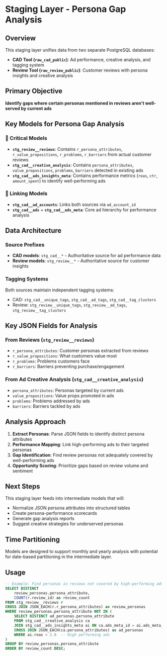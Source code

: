 # Staging Layer - Persona Gap Analysis

## Overview

This staging layer unifies data from two separate PostgreSQL databases:
- **CAD Tool (`raw_cad_public`)**: Ad performance, creative analysis, and tagging system
- **Review Tool (`raw_review_public`)**: Customer reviews with persona insights and creative analysis

## Primary Objective

**Identify gaps where certain personas mentioned in reviews aren't well-served by current ads**

## Key Models for Persona Gap Analysis

### 🎯 Critical Models
- **`stg_review__reviews`**: Contains `r_persona_attributes`, `r_value_propositions`, `r_problems`, `r_barriers` from actual customer reviews
- **`stg_cad__creative_analysis`**: Contains `persona_attributes`, `value_propositions`, `problems`, `barriers` detected in existing ads
- **`stg_cad__ads_insights_meta`**: Contains performance metrics (`roas`, `ctr`, `amount_spent`) to identify well-performing ads

### 🔗 Linking Models
- **`stg_cad__ad_accounts`**: Links both sources via `ad_account_id`
- **`stg_cad__ads`** + **`stg_cad__ads_meta`**: Core ad hierarchy for performance analysis

## Data Architecture

### Source Prefixes
- **CAD models**: `stg_cad__*` - Authoritative source for ad performance data
- **Review models**: `stg_review__*` - Authoritative source for customer insights

### Tagging Systems
Both sources maintain independent tagging systems:
- CAD: `stg_cad__unique_tags`, `stg_cad__ad_tags`, `stg_cad__tag_clusters`
- Review: `stg_review__unique_tags`, `stg_review__ad_tags`, `stg_review__tag_clusters`

## Key JSON Fields for Analysis

### From Reviews (`stg_review__reviews`)
- `r_persona_attributes`: Customer personas extracted from reviews
- `r_value_propositions`: What customers value most
- `r_problems`: Problems customers face
- `r_barriers`: Barriers preventing purchase/engagement

### From Ad Creative Analysis (`stg_cad__creative_analysis`)
- `persona_attributes`: Personas targeted by current ads
- `value_propositions`: Value props promoted in ads
- `problems`: Problems addressed by ads
- `barriers`: Barriers tackled by ads

## Analysis Approach

1. **Extract Personas**: Parse JSON fields to identify distinct persona attributes
2. **Performance Mapping**: Link high-performing ads to their targeted personas
3. **Gap Identification**: Find review personas not adequately covered by well-performing ads
4. **Opportunity Scoring**: Prioritize gaps based on review volume and sentiment

## Next Steps

This staging layer feeds into intermediate models that will:
- Normalize JSON persona attributes into structured tables
- Create persona-performance scorecards
- Generate gap analysis reports
- Suggest creative strategies for underserved personas

## Time Partitioning

Models are designed to support monthly and yearly analysis with potential for date-based partitioning in the intermediate layer.

## Usage

```sql
-- Example: Find personas in reviews not covered by high-performing ads
SELECT DISTINCT 
    review_personas.persona_attribute,
    COUNT(r.review_id) as review_count
FROM stg_review__reviews r
CROSS JOIN JSON_EACH(r.r_persona_attributes) as review_personas
WHERE review_personas.persona_attribute NOT IN (
    SELECT DISTINCT ad_personas.persona_attribute
    FROM stg_cad__creative_analysis ca
    JOIN stg_cad__ads_insights_meta ai ON ca.ads_meta_id = ai.ads_meta_id
    CROSS JOIN JSON_EACH(ca.persona_attributes) as ad_personas
    WHERE ai.roas > 2.0  -- High performing ads
)
GROUP BY review_personas.persona_attribute
ORDER BY review_count DESC;
``` 